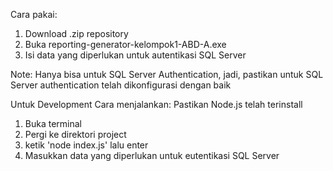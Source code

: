 Cara pakai:
1. Download .zip repository
2. Buka reporting-generator-kelompok1-ABD-A.exe
3. Isi data yang diperlukan untuk autentikasi SQL Server
   
Note: Hanya bisa untuk SQL Server Authentication, jadi, pastikan untuk SQL Server authentication telah dikonfigurasi dengan baik


Untuk Development
Cara menjalankan:
Pastikan Node.js telah terinstall

1. Buka terminal
2. Pergi ke direktori project
3. ketik 'node index.js' lalu enter
4. Masukkan data yang diperlukan untuk eutentikasi SQL Server
